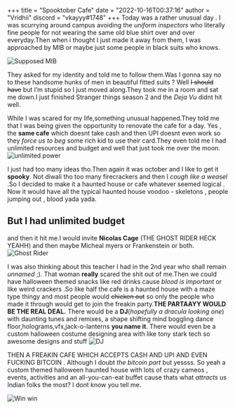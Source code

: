 +++
title = "Spooktober Cafe"
date = "2022-10-16T00:37:16"
author = "Vridhii"
discord = "vkayyy#1748"
+++
Today was a rather unusual day . I was scurrying around campus avoiding the 
_uniform inspectors_ who literally fine people for not wearing the same old blue 
shirt over and over everyday.Then when i thought I just made it away from them,
I was approached by MIB or maybe just some  people in black suits who knows.

 ![Supposed MIB](https://cdn.mos.cms.futurecdn.net/7S7kjCYGeB3aSBV8Y93Tx4-1200-80.jpg.webp "a title")
 
They asked for my identity and told me to follow them.Was I gonna say no 
to these handsome hunks of men in beautiful fitted suits ? Well ~~I should have~~ 
but I’m stupid so I just moved along.They took me in a room and sat me 
down.I just finished Stranger things season 2 and the _Deja Vu_ didnt hit well.

While I was scared for my life,something unusual happened.They told me that I
was being given the opportunity to renovate the cafe for a day. Yes , the **same cafe** 
which doesnt take cash and then UPI doesnt even work so they _force us to beg_ some 
rich kid to use their card.They even told me I had unlimited resources and budget and 
well that just took me over the moon.
 ![unlimited power](https://i.kym-cdn.com/entries/icons/original/000/032/676/Unlimited_Power_Banner.jpg "a title")

I just had too many ideas tho.Then again it was october and I like to get it **spooky**. 
Not diwali tho too many firecrackers and then I _cough like a weasel_ .So I decided
to make it a haunted house or cafe whatever seemed logical . Now it would have all
the typical haunted house voodoo - skeletons , people jumping out , blood yada yada.

## But I had **unlimited budget** 
and then it hit me.I would invite
 **Nicolas Cage** (THE GHOST RIDER  HECK YEAHH) and then maybe Micheal myers or Frankenstein or both.
![Ghost Rider](https://media.comicbook.com/2016/11/ghost-rider-208621.jpg)

I was also thinking about this teacher I had in the 2nd year who shall remain _unnamed_ ;).
That woman **really** scared the shit out of me.Then we could have halloween themed snacks
like red drinks cause _blood is important_ or like weird crackers .So like half the cafe is a haunted house 
with a maze type thingy and most people would ~~chicken out~~ so only the people who made 
it through would get to join the freakin party.**THE PARTAAYY WOULD BE THE REAL DEAL.**
There would be a **DJ**(_hopefully a dracula looking one_) with daunting tunes and remixes, a shape shifting mind boggling dance floor,holograms,vfx,jack-o-lanterns **you name it**.
There would even be a custom halloween costume designing area with like tony stark tech so
awesome designs and stuff 
![DJ](https://i.imgur.com/vLAgqLw.png)

THEN A FREAKIN CAFE WHICH ACCEPTS CASH AND UPI AND EVEN FUCKING BITCOIN . Although I doubt _the bitcoin part_ but yessss. So yeah a custom themed halloween haunted house with lots of crazy cameos , events, activities and an all-you-can-eat buffet cause thats what _attracts_ us Indian folks the most? I dont know you tell me.

![Win win](https://i.kym-cdn.com/photos/images/newsfeed/001/490/511/148.jpg)
